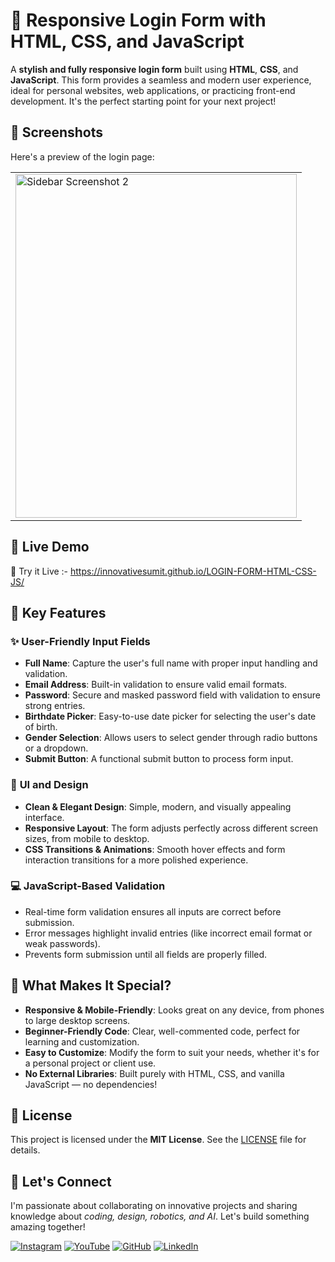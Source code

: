 # 🔐 Responsive Login Form with HTML, CSS, and JavaScript

A **stylish and fully responsive login form** built using **HTML**, **CSS**, and **JavaScript**. This form provides a seamless and modern user experience, ideal for personal websites, web applications, or practicing front-end development. It's the perfect starting point for your next project!

## 📸 Screenshots

Here's a preview of the login page:

<table>
  <tr>
    <td><img src="https://github.com/user-attachments/assets/c102a05d-6668-4c92-a786-d0c34fdc1c56" alt="Sidebar Screenshot 2" width="450" height="550" /></td>
  </tr>
</table>

## 🚀 Live Demo

🔗 Try it Live :- https://innovativesumit.github.io/LOGIN-FORM-HTML-CSS-JS/ 


## 🧩 Key Features

### ✨ **User-Friendly Input Fields**
- **Full Name**: Capture the user's full name with proper input handling and validation.
- **Email Address**: Built-in validation to ensure valid email formats.
- **Password**: Secure and masked password field with validation to ensure strong entries.
- **Birthdate Picker**: Easy-to-use date picker for selecting the user's date of birth.
- **Gender Selection**: Allows users to select gender through radio buttons or a dropdown.
- **Submit Button**: A functional submit button to process form input.

### 🎨 **UI and Design**
- **Clean & Elegant Design**: Simple, modern, and visually appealing interface.
- **Responsive Layout**: The form adjusts perfectly across different screen sizes, from mobile to desktop.
- **CSS Transitions & Animations**: Smooth hover effects and form interaction transitions for a more polished experience.

### 💻 **JavaScript-Based Validation**
- Real-time form validation ensures all inputs are correct before submission.
- Error messages highlight invalid entries (like incorrect email format or weak passwords).
- Prevents form submission until all fields are properly filled.

## 🎯 What Makes It Special?

- **Responsive & Mobile-Friendly**: Looks great on any device, from phones to large desktop screens.
- **Beginner-Friendly Code**: Clear, well-commented code, perfect for learning and customization.
- **Easy to Customize**: Modify the form to suit your needs, whether it's for a personal project or client use.
- **No External Libraries**: Built purely with HTML, CSS, and vanilla JavaScript — no dependencies!

## 📜 License

This project is licensed under the **MIT License**. See the [LICENSE](LICENSE) file for details.

## 🌟 Let's Connect



I'm passionate about collaborating on innovative projects and sharing knowledge about *coding, design, robotics, and AI*. Let's build something amazing together!  



 [![Instagram](https://img.icons8.com/fluency/48/instagram-new.png)](https://www.instagram.com/sumittech_360)  [![YouTube](https://img.icons8.com/fluency/48/youtube-play.png)](https://youtube.com/channel/UCiPxbNaC7dloVut6Jc5xHIQ)  [![GitHub](https://img.icons8.com/fluency/48/github.png)](https://github.com/InnovativeSumit)  [![LinkedIn](https://img.icons8.com/fluency/48/linkedin.png)](https://www.linkedin.com/in/sumit-pal-40511a339) 

